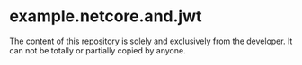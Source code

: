 # example.netcore.and.jwt
The content of this repository is solely and exclusively from the developer. It can not be totally or partially copied by anyone.
